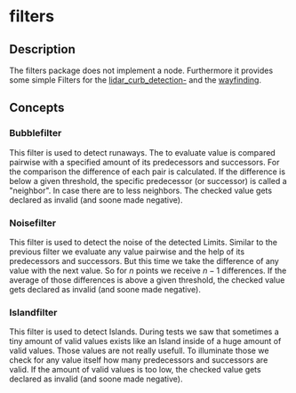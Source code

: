 # filters

## Description
The filters package does not implement a node. Furthermore it provides some simple Filters for the [lidar_curb_detection-](../lidar_curb_detection/README.md) and the [wayfinding](../wayfinding/README.md).

## Concepts
### Bubblefilter
This filter is used to detect runaways. The to evaluate value is compared pairwise with a specified amount of its predecessors and successors. For the comparison the difference of each pair is calculated. If the difference is below a given threshold, the specific predecessor (or successor) is called a "neighbor". In case there are to less neighbors. The checked value gets declared as invalid (and soone made negative).

### Noisefilter
This filter is used to detect the noise of the detected Limits. Similar to the previous filter we evaluate any value pairwise and the help of its predecessors and successors. But this time we take the difference of any value with the next value. So for $n$ points we receive $n-1$ differences. If the average of those differences is above a given threshold, the checked value gets declared as invalid (and soone made negative).

### Islandfilter
This filter is used to detect Islands. During tests we saw that sometimes a tiny amount of valid values exists like an Island inside of a huge amount of valid values. Those values are not really usefull. To illuminate those we check for any value itself how many predecessors and successors are valid. If the amount of valid values is too low, the checked value gets declared as invalid (and soone made negative).